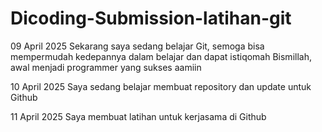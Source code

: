 # Dicoding-Submission-latihan-git

09 April 2025
Sekarang saya sedang belajar Git, semoga bisa mempermudah kedepannya dalam belajar dan dapat istiqomah
Bismillah, awal menjadi programmer yang sukses aamiin

10 April 2025
Saya sedang belajar membuat repository dan update untuk Github

11 April 2025
Saya membuat latihan untuk kerjasama di Github
